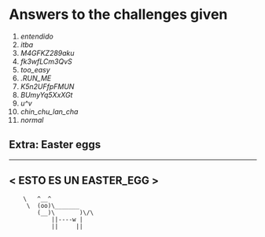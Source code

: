 # Answers to the challenges given
1. *entendido*
2. *itba*
3. *M4GFKZ289aku*
4. *fk3wfLCm3QvS*
5. *too_easy*
6. *.RUN_ME*
7. *K5n2UFfpFMUN*
8. *BUmyYq5XxXGt*
9. *u^v*
10. *chin_chu_lan_cha*
11. *normal*

## Extra: Easter eggs
 _______________________
< ESTO ES UN EASTER_EGG >
 -----------------------
        \   ^__^
         \  (oo)\_______
            (__)\       )\/\
                ||----w |
                ||     ||